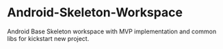 # Android-Skeleton-Workspace
Android Base Skeleton workspace with MVP implementation and common libs for kickstart new project.
